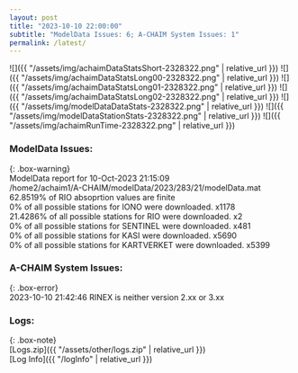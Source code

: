 ```yaml
---
layout: post
title: "2023-10-10 22:00:00"
subtitle: "ModelData Issues: 6; A-CHAIM System Issues: 1"
permalink: /latest/
---
```


![]({{ "/assets/img/achaimDataStatsShort-2328322.png" | relative_url }})
![]({{ "/assets/img/achaimDataStatsLong00-2328322.png" | relative_url }})
![]({{ "/assets/img/achaimDataStatsLong01-2328322.png" | relative_url }})
![]({{ "/assets/img/achaimDataStatsLong02-2328322.png" | relative_url }})
![]({{ "/assets/img/modelDataDataStats-2328322.png" | relative_url }})
![]({{ "/assets/img/modelDataStationStats-2328322.png" | relative_url }})
![]({{ "/assets/img/achaimRunTime-2328322.png" | relative_url }})


### ModelData Issues:  
  
{: .box-warning}  
 ModelData report for 10-Oct-2023 21:15:09   
 /home2/achaim1/A-CHAIM/modelData/2023/283/21/modelData.mat   
 62.8519% of RIO absoprtion values are finite   
 0% of all possible stations for IONO were downloaded. x1178   
 21.4286% of all possible stations for RIO were downloaded. x2   
 0% of all possible stations for SENTINEL were downloaded. x481   
 0% of all possible stations for KASI were downloaded. x5690   
 0% of all possible stations for KARTVERKET were downloaded. x5399   
  
### A-CHAIM System Issues:  
  
{: .box-error}  
2023-10-10 21:42:46 RINEX is neither version 2.xx or 3.xx  

### Logs:  
  
{: .box-note}  
[Logs.zip]({{ "/assets/other/logs.zip" | relative_url }})  
[Log Info]({{ "/logInfo" | relative_url }})  
